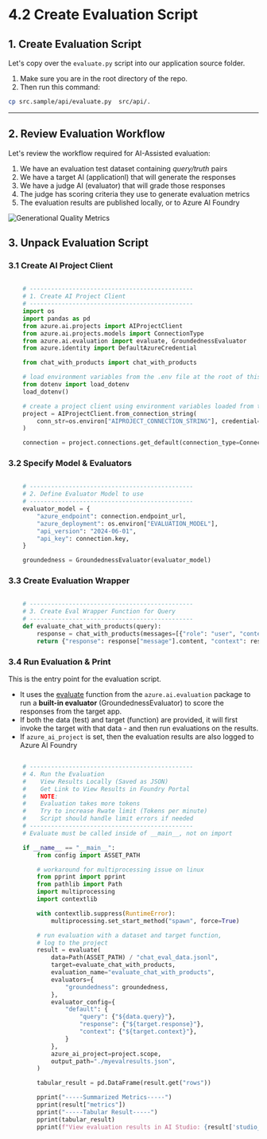 # 4.2 Create Evaluation Script


## 1. Create Evaluation Script

Let's copy over the `evaluate.py` script into our application source folder.

1. Make sure you are in the root directory of the repo.
1. Then run this command:

```bash title=""
cp src.sample/api/evaluate.py  src/api/.
```

---

## 2. Review Evaluation Workflow

Let's review the workflow required for AI-Assisted evaluation:

1. We have an evaluation test dataset containing _query/truth_ pairs
1. We have a target AI (applicationl) that will generate the responses
1. We have a judge AI (evaluator) that will grade those responses
1. The judge has scoring criteria they use to generate evaluation metrics
1. The evaluation results are published locally, or to Azure AI Foundry

![Generational Quality Metrics](https://learn.microsoft.com/en-us/azure/ai-studio/media/evaluations/quality-evaluation-diagram.png)


## 3. Unpack Evaluation Script

### 3.1 Create AI Project Client

```python title="src/api/evaluate.py"

    # ----------------------------------------------
    # 1. Create AI Project Client 
    # ----------------------------------------------
    import os
    import pandas as pd
    from azure.ai.projects import AIProjectClient
    from azure.ai.projects.models import ConnectionType
    from azure.ai.evaluation import evaluate, GroundednessEvaluator
    from azure.identity import DefaultAzureCredential

    from chat_with_products import chat_with_products

    # load environment variables from the .env file at the root of this repo
    from dotenv import load_dotenv
    load_dotenv()

    # create a project client using environment variables loaded from the .env file
    project = AIProjectClient.from_connection_string(
        conn_str=os.environ["AIPROJECT_CONNECTION_STRING"], credential=DefaultAzureCredential()
    )

    connection = project.connections.get_default(connection_type=ConnectionType.AZURE_OPEN_AI, include_credentials=True)
```



### 3.2 Specify Model & Evaluators

```python title="src/api/evaluate.py"

    # ----------------------------------------------
    # 2. Define Evaluator Model to use
    # ----------------------------------------------
    evaluator_model = {
        "azure_endpoint": connection.endpoint_url,
        "azure_deployment": os.environ["EVALUATION_MODEL"],
        "api_version": "2024-06-01",
        "api_key": connection.key,
    }

    groundedness = GroundednessEvaluator(evaluator_model)
```

### 3.3 Create Evaluation Wrapper

```python title="src/api/evaluate.py"

    # ----------------------------------------------
    # 3. Create Eval Wrapper Function for Query
    # ----------------------------------------------
    def evaluate_chat_with_products(query):
        response = chat_with_products(messages=[{"role": "user", "content": query}])
        return {"response": response["message"].content, "context": response["context"]["grounding_data"]}
```

### 3.4 Run Evaluation & Print

This is the entry point for the evaluation script. 

- It uses the [evaluate](https://learn.microsoft.com/en-us/python/api/azure-ai-evaluation/azure.ai.evaluation?view=azure-python-preview#azure-ai-evaluation-evaluate) function from the `azure.ai.evaluation` package to run a **built-in evaluator** (GroundednessEvaluator) to score the responses from the target app.
- If both the data (test) and target (function) are provided, it will first invoke the target with that data - and then run evaluations on the results.
- If `azure_ai_project` is set, then the evaluation results are also logged to Azure AI Foundry

```python title="src/api/evaluate.py"

    # ----------------------------------------------
    # 4. Run the Evaluation
    #    View Results Locally (Saved as JSON)
    #    Get Link to View Results in Foundry Portal
    #    NOTE:
    #    Evaluation takes more tokens 
    #    Try to increase Rwate limit (Tokens per minute)
    #    Script should handle limit errors if needed
    # ----------------------------------------------
    # Evaluate must be called inside of __main__, not on import

    if __name__ == "__main__":
        from config import ASSET_PATH

        # workaround for multiprocessing issue on linux
        from pprint import pprint
        from pathlib import Path
        import multiprocessing
        import contextlib

        with contextlib.suppress(RuntimeError):
            multiprocessing.set_start_method("spawn", force=True)

        # run evaluation with a dataset and target function, 
        # log to the project
        result = evaluate(
            data=Path(ASSET_PATH) / "chat_eval_data.jsonl",
            target=evaluate_chat_with_products,
            evaluation_name="evaluate_chat_with_products",
            evaluators={
                "groundedness": groundedness,
            },
            evaluator_config={
                "default": {
                    "query": {"${data.query}"},
                    "response": {"${target.response}"},
                    "context": {"${target.context}"},
                }
            },
            azure_ai_project=project.scope,
            output_path="./myevalresults.json",
        )

        tabular_result = pd.DataFrame(result.get("rows"))

        pprint("-----Summarized Metrics-----")
        pprint(result["metrics"])
        pprint("-----Tabular Result-----")
        pprint(tabular_result)
        pprint(f"View evaluation results in AI Studio: {result['studio_url']}")

```